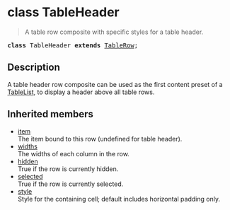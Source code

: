 # class TableHeader

> A table row composite with specific styles for a table header.

<pre class="docgen_signature"><b>class</b> TableHeader <b>extends</b> <a href="TableRow.md">TableRow</a>;</pre>

## Description

A table header row composite can be used as the first content preset of a [TableList](TableList.md), to display a header above all table rows.

## Inherited members

- [<!--{ref:property}-->item](TableRow_item.md) \
    The item bound to this row (undefined for table header).
- [<!--{ref:property}-->widths](TableRow_base_widths.md) \
    The widths of each column in the row.
- [<!--{ref:property}-->hidden](TableRow_base_hidden.md) \
    True if the row is currently hidden.
- [<!--{ref:property}-->selected](TableRow_base_selected.md) \
    True if the row is currently selected.
- [<!--{ref:property}-->style](TableRow_base_style.md) \
    Style for the containing cell; default includes horizontal padding only.